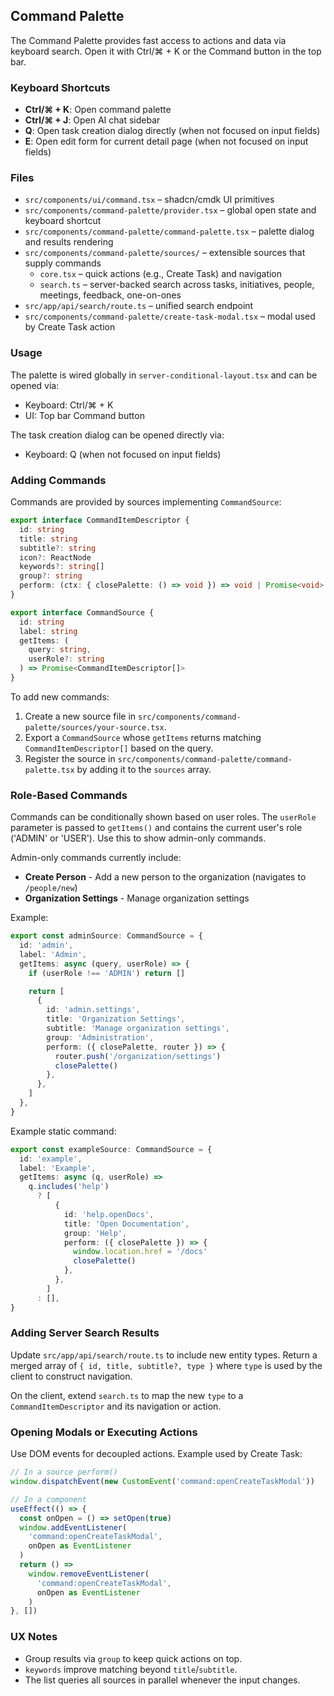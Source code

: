 ## Command Palette

The Command Palette provides fast access to actions and data via keyboard search. Open it with Ctrl/⌘ + K or the Command button in the top bar.

### Keyboard Shortcuts

- **Ctrl/⌘ + K**: Open command palette
- **Ctrl/⌘ + J**: Open AI chat sidebar
- **Q**: Open task creation dialog directly (when not focused on input fields)
- **E**: Open edit form for current detail page (when not focused on input fields)

### Files

- `src/components/ui/command.tsx` – shadcn/cmdk UI primitives
- `src/components/command-palette/provider.tsx` – global open state and keyboard shortcut
- `src/components/command-palette/command-palette.tsx` – palette dialog and results rendering
- `src/components/command-palette/sources/` – extensible sources that supply commands
  - `core.tsx` – quick actions (e.g., Create Task) and navigation
  - `search.ts` – server-backed search across tasks, initiatives, people, meetings, feedback, one-on-ones
- `src/app/api/search/route.ts` – unified search endpoint
- `src/components/command-palette/create-task-modal.tsx` – modal used by Create Task action

### Usage

The palette is wired globally in `server-conditional-layout.tsx` and can be opened via:

- Keyboard: Ctrl/⌘ + K
- UI: Top bar Command button

The task creation dialog can be opened directly via:

- Keyboard: Q (when not focused on input fields)

### Adding Commands

Commands are provided by sources implementing `CommandSource`:

```ts
export interface CommandItemDescriptor {
  id: string
  title: string
  subtitle?: string
  icon?: ReactNode
  keywords?: string[]
  group?: string
  perform: (ctx: { closePalette: () => void }) => void | Promise<void>
}

export interface CommandSource {
  id: string
  label: string
  getItems: (
    query: string,
    userRole?: string
  ) => Promise<CommandItemDescriptor[]>
}
```

To add new commands:

1. Create a new source file in `src/components/command-palette/sources/your-source.tsx`.
2. Export a `CommandSource` whose `getItems` returns matching `CommandItemDescriptor[]` based on the query.
3. Register the source in `src/components/command-palette/command-palette.tsx` by adding it to the `sources` array.

### Role-Based Commands

Commands can be conditionally shown based on user roles. The `userRole` parameter is passed to `getItems()` and contains the current user's role ('ADMIN' or 'USER'). Use this to show admin-only commands.

Admin-only commands currently include:
- **Create Person** - Add a new person to the organization (navigates to `/people/new`)
- **Organization Settings** - Manage organization settings

Example:

```ts
export const adminSource: CommandSource = {
  id: 'admin',
  label: 'Admin',
  getItems: async (query, userRole) => {
    if (userRole !== 'ADMIN') return []

    return [
      {
        id: 'admin.settings',
        title: 'Organization Settings',
        subtitle: 'Manage organization settings',
        group: 'Administration',
        perform: ({ closePalette, router }) => {
          router.push('/organization/settings')
          closePalette()
        },
      },
    ]
  },
}
```

Example static command:

```ts
export const exampleSource: CommandSource = {
  id: 'example',
  label: 'Example',
  getItems: async (q, userRole) =>
    q.includes('help')
      ? [
          {
            id: 'help.openDocs',
            title: 'Open Documentation',
            group: 'Help',
            perform: ({ closePalette }) => {
              window.location.href = '/docs'
              closePalette()
            },
          },
        ]
      : [],
}
```

### Adding Server Search Results

Update `src/app/api/search/route.ts` to include new entity types. Return a merged array of `{ id, title, subtitle?, type }` where `type` is used by the client to construct navigation.

On the client, extend `search.ts` to map the new `type` to a `CommandItemDescriptor` and its navigation or action.

### Opening Modals or Executing Actions

Use DOM events for decoupled actions. Example used by Create Task:

```ts
// In a source perform()
window.dispatchEvent(new CustomEvent('command:openCreateTaskModal'))

// In a component
useEffect(() => {
  const onOpen = () => setOpen(true)
  window.addEventListener(
    'command:openCreateTaskModal',
    onOpen as EventListener
  )
  return () =>
    window.removeEventListener(
      'command:openCreateTaskModal',
      onOpen as EventListener
    )
}, [])
```

### UX Notes

- Group results via `group` to keep quick actions on top.
- `keywords` improve matching beyond `title`/`subtitle`.
- The list queries all sources in parallel whenever the input changes.
